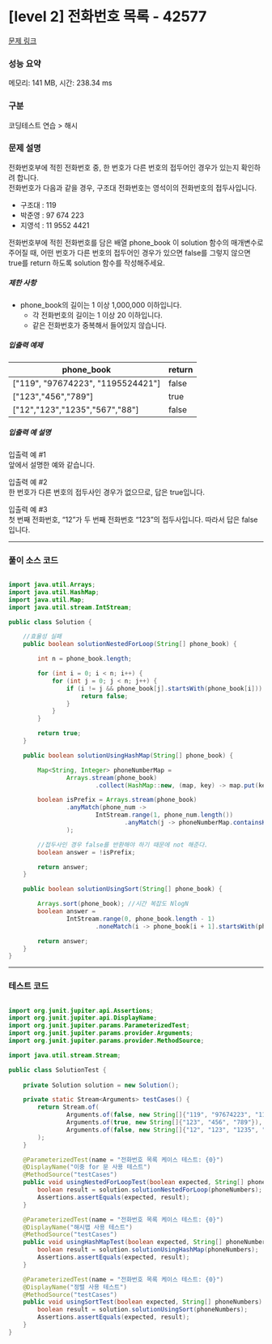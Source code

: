 # [level 2] 전화번호 목록 - 42577 

[문제 링크](https://school.programmers.co.kr/learn/courses/30/lessons/42577) 

### 성능 요약

메모리: 141 MB, 시간: 238.34 ms

### 구분

코딩테스트 연습 > 해시

### 문제 설명

<p>전화번호부에 적힌 전화번호 중, 한 번호가 다른 번호의 접두어인 경우가 있는지 확인하려 합니다.<br>
전화번호가 다음과 같을 경우, 구조대 전화번호는 영석이의 전화번호의 접두사입니다.</p>

<ul>
<li>구조대 : 119</li>
<li>박준영 : 97 674 223</li>
<li>지영석 : 11 9552 4421</li>
</ul>

<p>전화번호부에 적힌 전화번호를 담은 배열 phone_book 이 solution 함수의 매개변수로 주어질 때, 어떤 번호가 다른 번호의 접두어인 경우가 있으면 false를 그렇지 않으면 true를 return 하도록 solution 함수를 작성해주세요.</p>

<h5>제한 사항</h5>

<ul>
<li>phone_book의 길이는 1 이상 1,000,000 이하입니다.

<ul>
<li>각 전화번호의 길이는 1 이상 20 이하입니다.</li>
<li>같은 전화번호가 중복해서 들어있지 않습니다.</li>
</ul></li>
</ul>

<h5>입출력 예제</h5>
<table class="table">
        <thead><tr>
<th>phone_book</th>
<th>return</th>
</tr>
</thead>
        <tbody><tr>
<td>["119", "97674223", "1195524421"]</td>
<td>false</td>
</tr>
<tr>
<td>["123","456","789"]</td>
<td>true</td>
</tr>
<tr>
<td>["12","123","1235","567","88"]</td>
<td>false</td>
</tr>
</tbody>
      </table>
<h5>입출력 예 설명</h5>

<p>입출력 예 #1<br>
앞에서 설명한 예와 같습니다.</p>

<p>입출력 예 #2<br>
한 번호가 다른 번호의 접두사인 경우가 없으므로, 답은 true입니다.</p>

<p>입출력 예 #3<br>
첫 번째 전화번호, “12”가 두 번째 전화번호 “123”의 접두사입니다. 따라서 답은 false입니다.</p>

<hr>

### 풀이 소스 코드

```solution.java

import java.util.Arrays;
import java.util.HashMap;
import java.util.Map;
import java.util.stream.IntStream;

public class Solution {

    //효율성 실패
    public boolean solutionNestedForLoop(String[] phone_book) {

        int n = phone_book.length;

        for (int i = 0; i < n; i++) {
            for (int j = 0; j < n; j++) {
                if (i != j && phone_book[j].startsWith(phone_book[i])) {
                    return false;
                }
            }
        }

        return true;
    }

    public boolean solutionUsingHashMap(String[] phone_book) {

        Map<String, Integer> phoneNumberMap =
                Arrays.stream(phone_book)
                        .collect(HashMap::new, (map, key) -> map.put(key, 1), HashMap::putAll);

        boolean isPrefix = Arrays.stream(phone_book)
                .anyMatch(phone_num ->
                        IntStream.range(1, phone_num.length())
                                .anyMatch(j -> phoneNumberMap.containsKey(phone_num.substring(0, j)))
                );

        //접두사인 경우 false를 반환해야 하기 때문에 not 해준다.
        boolean answer = !isPrefix;

        return answer;
    }

    public boolean solutionUsingSort(String[] phone_book) {

        Arrays.sort(phone_book); //시간 복잡도 NlogN
        boolean answer =
                IntStream.range(0, phone_book.length - 1)
                        .noneMatch(i -> phone_book[i + 1].startsWith(phone_book[i]));

        return answer;
    }
}

```

<hr>

### 테스트 코드

```SolutionTest.java

import org.junit.jupiter.api.Assertions;
import org.junit.jupiter.api.DisplayName;
import org.junit.jupiter.params.ParameterizedTest;
import org.junit.jupiter.params.provider.Arguments;
import org.junit.jupiter.params.provider.MethodSource;

import java.util.stream.Stream;

public class SolutionTest {
    
    private Solution solution = new Solution();

    private static Stream<Arguments> testCases() {
        return Stream.of(
                Arguments.of(false, new String[]{"119", "97674223", "1195524421"}),
                Arguments.of(true, new String[]{"123", "456", "789"}),
                Arguments.of(false, new String[]{"12", "123", "1235", "567", "88"})
        );
    }

    @ParameterizedTest(name = "전화번호 목록 케이스 테스트: {0}")
    @DisplayName("이중 for 문 사용 테스트")
    @MethodSource("testCases")
    public void usingNestedForLoopTest(boolean expected, String[] phoneNumbers) {
        boolean result = solution.solutionNestedForLoop(phoneNumbers);
        Assertions.assertEquals(expected, result);
    }

    @ParameterizedTest(name = "전화번호 목록 케이스 테스트: {0}")
    @DisplayName("해시맵 사용 테스트")
    @MethodSource("testCases")
    public void usingHashMapTest(boolean expected, String[] phoneNumbers) {
        boolean result = solution.solutionUsingHashMap(phoneNumbers);
        Assertions.assertEquals(expected, result);
    }

    @ParameterizedTest(name = "전화번호 목록 케이스 테스트: {0}")
    @DisplayName("정렬 사용 테스트")
    @MethodSource("testCases")
    public void usingSortTest(boolean expected, String[] phoneNumbers) {
        boolean result = solution.solutionUsingSort(phoneNumbers);
        Assertions.assertEquals(expected, result);
    }
}

```
